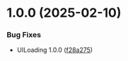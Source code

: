 # 1.0.0 (2025-02-10)


### Bug Fixes

* UILoading 1.0.0 ([f28a275](https://github.com/Unity-UPM-Packages/Unity-UI/commit/f28a275e38c4b92d2c83d1d16353937248bb4fd0))
